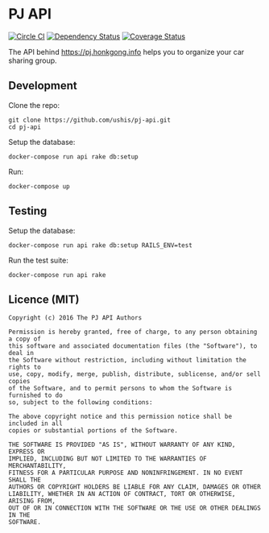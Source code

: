 # PJ API

[![Circle CI](https://circleci.com/gh/ushis/pj-api.svg?style=shield)](https://circleci.com/gh/ushis/pj-api)
[![Dependency Status](https://gemnasium.com/badges/github.com/ushis/pj-api.svg)](https://gemnasium.com/github.com/ushis/pj-api)
[![Coverage Status](https://coveralls.io/repos/github/ushis/pj-api/badge.svg?branch=master)](https://coveralls.io/github/ushis/pj-api?branch=master)

The API behind https://pj.honkgong.info helps you to organize your car
sharing group.

## Development

Clone the repo:

```
git clone https://github.com/ushis/pj-api.git
cd pj-api
```

Setup the database:

```
docker-compose run api rake db:setup
```

Run:

```
docker-compose up
```

## Testing

Setup the database:

```
docker-compose run api rake db:setup RAILS_ENV=test
```

Run the test suite:

```
docker-compose run api rake
```

## Licence (MIT)

```
Copyright (c) 2016 The PJ API Authors

Permission is hereby granted, free of charge, to any person obtaining a copy of
this software and associated documentation files (the "Software"), to deal in
the Software without restriction, including without limitation the rights to
use, copy, modify, merge, publish, distribute, sublicense, and/or sell copies
of the Software, and to permit persons to whom the Software is furnished to do
so, subject to the following conditions:

The above copyright notice and this permission notice shall be included in all
copies or substantial portions of the Software.

THE SOFTWARE IS PROVIDED "AS IS", WITHOUT WARRANTY OF ANY KIND, EXPRESS OR
IMPLIED, INCLUDING BUT NOT LIMITED TO THE WARRANTIES OF MERCHANTABILITY,
FITNESS FOR A PARTICULAR PURPOSE AND NONINFRINGEMENT. IN NO EVENT SHALL THE
AUTHORS OR COPYRIGHT HOLDERS BE LIABLE FOR ANY CLAIM, DAMAGES OR OTHER
LIABILITY, WHETHER IN AN ACTION OF CONTRACT, TORT OR OTHERWISE, ARISING FROM,
OUT OF OR IN CONNECTION WITH THE SOFTWARE OR THE USE OR OTHER DEALINGS IN THE
SOFTWARE.
```
